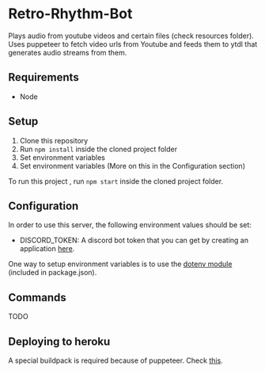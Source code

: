 # Retro-Rhythm-Bot

Plays audio from youtube videos and certain files (check resources folder). Uses puppeteer to fetch video urls from Youtube and feeds them to ytdl that generates audio streams from them.

## Requirements

* Node

## Setup

1. Clone this repository
2. Run `npm install` inside the cloned project folder
3. Set environment variables
4. Set environment variables (More on this in the Configuration section) 

To run this project , run `npm start` inside the cloned project folder.

## Configuration

 In order to use this server, the following environment values should be set:
 * DISCORD_TOKEN: A discord bot token that you can get by creating an application [here](https://discordapp.com/developers/applications/).

 One way to setup environment variables is to use the [dotenv module](https://www.npmjs.com/package/dotenv) (included in package.json).

## Commands

TODO


## Deploying to heroku

A special buildpack is required because of puppeteer. Check [this](https://elements.heroku.com/buildpacks/jontewks/puppeteer-heroku-buildpack).